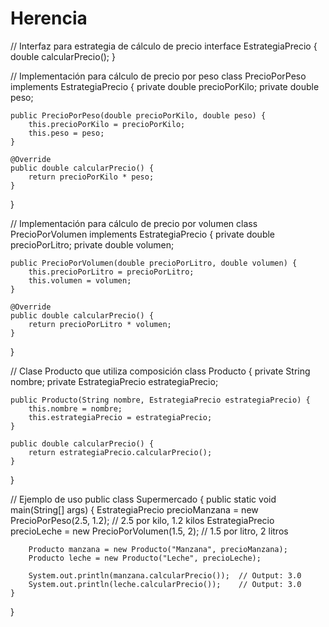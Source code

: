# Herencia
// Interfaz para estrategia de cálculo de precio
interface EstrategiaPrecio {
    double calcularPrecio();
}

// Implementación para cálculo de precio por peso
class PrecioPorPeso implements EstrategiaPrecio {
    private double precioPorKilo;
    private double peso;

    public PrecioPorPeso(double precioPorKilo, double peso) {
        this.precioPorKilo = precioPorKilo;
        this.peso = peso;
    }

    @Override
    public double calcularPrecio() {
        return precioPorKilo * peso;
    }
}

// Implementación para cálculo de precio por volumen
class PrecioPorVolumen implements EstrategiaPrecio {
    private double precioPorLitro;
    private double volumen;

    public PrecioPorVolumen(double precioPorLitro, double volumen) {
        this.precioPorLitro = precioPorLitro;
        this.volumen = volumen;
    }

    @Override
    public double calcularPrecio() {
        return precioPorLitro * volumen;
    }
}

// Clase Producto que utiliza composición
class Producto {
    private String nombre;
    private EstrategiaPrecio estrategiaPrecio;

    public Producto(String nombre, EstrategiaPrecio estrategiaPrecio) {
        this.nombre = nombre;
        this.estrategiaPrecio = estrategiaPrecio;
    }

    public double calcularPrecio() {
        return estrategiaPrecio.calcularPrecio();
    }
}

// Ejemplo de uso
public class Supermercado {
    public static void main(String[] args) {
        EstrategiaPrecio precioManzana = new PrecioPorPeso(2.5, 1.2);  // 2.5 por kilo, 1.2 kilos
        EstrategiaPrecio precioLeche = new PrecioPorVolumen(1.5, 2);   // 1.5 por litro, 2 litros

        Producto manzana = new Producto("Manzana", precioManzana);
        Producto leche = new Producto("Leche", precioLeche);

        System.out.println(manzana.calcularPrecio());  // Output: 3.0
        System.out.println(leche.calcularPrecio());    // Output: 3.0
    }
}
